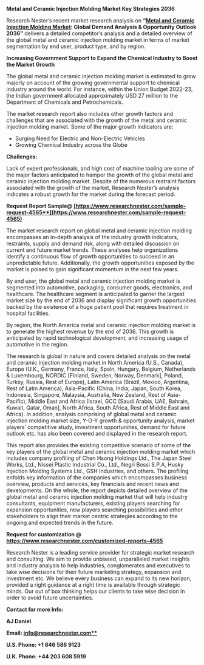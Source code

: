 ﻿**Metal and Ceramic Injection Molding Market Key Strategies 2036**

Research Nester’s recent market research analysis on **“[Metal and Ceramic Injection Molding Market](https://www.researchnester.com/reports/metal-and-ceramic-injection-molding-market/4565): Global Demand Analysis & Opportunity Outlook 2036”** delivers a detailed competitor’s analysis and a detailed overview of the global metal and ceramic injection molding market in terms of market segmentation by end user, product type, and by region.

**Increasing Government Support to Expand the Chemical Industry to Boost the Market Growth**

The global metal and ceramic injection molding market is estimated to grow majorly on account of the growing governmental support to chemical industry around the world. For instance, within the Union Budget 2022-23, the Indian government allocated approximately USD 27 million to the Department of Chemicals and Petrochemicals.

The market research report also includes other growth factors and challenges that are associated with the growth of the metal and ceramic injection molding market. Some of the major growth indicators are:

- Surging Need for Electric and Non-Electric Vehicles
- Growing Chemical Industry across the Globe

**Challenges:**

Lack of expert professionals, and high cost of machine tooling are some of the major factors anticipated to hamper the growth of the global metal and ceramic injection molding market. Despite of the numerous restraint factors associated with the growth of the market, Research Nester’s analysis indicates a robust growth for the market during the forecast period.

**Request Report Sample@ [https://www.researchnester.com/sample-request-4565**](https://www.researchnester.com/sample-request-4565)**

The market research report on global metal and ceramic injection molding encompasses an in-depth analysis of the industry growth indicators, restraints, supply and demand risk, along with detailed discussion on current and future market trends. These analyses help organizations identify a continuous flow of growth opportunities to succeed in an unpredictable future. Additionally, the growth opportunities exposed by the market is poised to gain significant momentum in the next few years.

By end user, the global metal and ceramic injection molding market is segmented into automotive, packaging, consumer goods, electronics, and healthcare. The healthcare segment is anticipated to garner the largest market size by the end of 2036 and display significant growth opportunities backed by the existence of a huge patient pool that requires treatment in hospital facilities.

By region, the North America metal and ceramic injection molding market is to generate the highest revenue by the end of 2036. This growth is anticipated by rapid technological development, and increasing usage of automotive in the region.

The research is global in nature and covers detailed analysis on the metal and ceramic injection molding market in North America (U.S., Canada), Europe (U.K., Germany, France, Italy, Spain, Hungary, Belgium, Netherlands & Luxembourg, NORDIC [Finland, Sweden, Norway, Denmark], Poland, Turkey, Russia, Rest of Europe), Latin America (Brazil, Mexico, Argentina, Rest of Latin America), Asia-Pacific (China, India, Japan, South Korea, Indonesia, Singapore, Malaysia, Australia, New Zealand, Rest of Asia-Pacific), Middle East and Africa (Israel, GCC [Saudi Arabia, UAE, Bahrain, Kuwait, Qatar, Oman], North Africa, South Africa, Rest of Middle East and Africa). In addition, analysis comprising of global metal and ceramic injection molding market size, Y-O-Y growth & opportunity analysis, market players’ competitive study, investment opportunities, demand for future outlook etc. has also been covered and displayed in the research report.

This report also provides the existing competitive scenario of some of the key players of the global metal and ceramic injection molding market which includes company profiling of Chen Hsong Holdings Ltd., The Japan Steel Works, Ltd., Nissei Plastic Industrial Co., Ltd., Negri Bossi S.P.A, Husky Injection Molding Systems Ltd., GSH Industries, and others. The profiling enfolds key information of the companies which encompasses business overview, products and services, key financials and recent news and developments. On the whole, the report depicts detailed overview of the global metal and ceramic injection molding market that will help industry consultants, equipment manufacturers, existing players searching for expansion opportunities, new players searching possibilities and other stakeholders to align their market centric strategies according to the ongoing and expected trends in the future.  

**Request for customization @ <https://www.researchnester.com/customized-reports-4565>** 

Research Nester is a leading service provider for strategic market research and consulting. We aim to provide unbiased, unparalleled market insights and industry analysis to help industries, conglomerates and executives to take wise decisions for their future marketing strategy, expansion and investment etc. We believe every business can expand to its new horizon, provided a right guidance at a right time is available through strategic minds. Our out of box thinking helps our clients to take wise decision in order to avoid future uncertainties.

**Contact for more Info:**

**AJ Daniel**

**Email: [info@researchnester.com**](mailto:info@researchnester.com)**

**U.S. Phone: +1 646 586 9123** 

**U.K. Phone: +44 203 608 5919**




